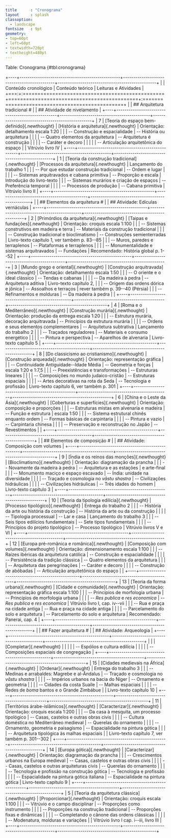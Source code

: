 ```yaml
---
title      : "Cronograma"
layout     : splash
classoption:
  - landscape
fontsize   : 9pt
geometry:
- top=60pt
- left=60pt
- textwidth=720pt
- textheight=480pt
---
```


Table: Cronograma {#tbl:cronograma}

+----+-------------------------------------------------+--------------------------------------------+------------------------------------------------+
|    | Conteúdo cronológico                            | Conteúdo teórico                           | Leituras e Atividades                          |
+===:+:================================================+============================================+:===============================================+
|    | ## Arquitetura tradicional #                    |                                            | ## Atividade de nivelamento                    |
+----+-------------------------------------------------+--------------------------------------------+------------------------------------------------+
|  7 | [Teoria do espaço bem-definido]{.newthought}    | [História e arquitetura]{.newthought}      | Orientação: detalhamento escala 1:20           |
|    | -- Construção e espacialidade                   | -- História ou arquitetura                 |                                                |
|    | -- Quatro elementos da arquitetura              | -- Arquitetura é construção                |                                                |
|    | -- Caráter e decoro                             |                                            |                                                |
|    | -- Articulação arquitetônica do espaço          |                                            | Vitrúvio livro IV                              |
+----+-------------------------------------------------+--------------------------------------------+------------------------------------------------+
|  1 | [Teoria da construção tradicional]{.newthought} | [Processos da arquitetura]{.newthought}    | Lançamento do trabalho 1                       |
|    | -- Por que estudar construção tradicional       | -- Ordem e lugar                           |                                                |
|    | -- Sistemas arquitravados e cabana primitiva    | -- Proporção e escala                      | Introdução do livro-texto                      |
|    | -- Sistemas murários e criação de espaços       | -- Preferência temporal                    |                                                |
|    | -- Processos de produção                        | -- Cabana primitiva                        | Vitrúvio livro II                              |
+----+-------------------------------------------------+--------------------------------------------+------------------------------------------------+
|    | ## Elementos da arquitetura #                   |                                            | ## Atividade: Edículas vernáculas              |
+----+-------------------------------------------------+--------------------------------------------+------------------------------------------------+
|  2 | [Primórdios da arquitetura]{.newthought}        | [Taipas e fundações]{.newthought}          | Orientação: croquis escala 1:100               |
|    | -- Sistemas construtivos em madeira e terra     | -- Materiais da construção tradicional     |                                                |
|    | -- Construção tradicional e bioclimatismo       | -- Construções semienterradas              | Livro-texto capítulo 1, ver também p. 83--85   |
|    | -- Muros, paredes e terraplenos                 | -- Plataformas e terraplenos               |                                                |
|    | -- Monumentalidade e sistemas arquitravados     | -- Fundações                               | Recomendado: História global p. 1--52          |
+----+-------------------------------------------------+--------------------------------------------+------------------------------------------------+
|  3 | [Mundo grego e oriental]{.newthought}           | [Construção arquitravada]{.newthought}     | Orientação: detalhamento escala 1:50           |
|    | -- O oriente e o ideal clássico                 | -- Tendas e cabanas                        |                                                |
|    | -- Da madeira à pedra                           | -- Arquitetura aditiva                     | Livro-texto capítulo 2,                        |
|    | -- Origem das ordens dórica e jônica            | -- Assoalhos e terraços                    | rever também p. 39--40 (Pérsia)                |
|    | -- Refinamentos e molduras                      | -- Da madeira à pedra                      |                                                |
+----+-------------------------------------------------+--------------------------------------------+------------------------------------------------+
|  4 | [Roma e o Mediterrâneo]{.newthought}            | [Construção murária]{.newthought}          | Orientação: produção da entrega escala 1:20    |
|    | -- Estrutura murária, decoração arquitravada    | -- Princípios da estrutura murária         |                                                |
|    | -- Ordens e seus elementos complementares       | -- Arquitetura subtrativa                  | Lançamento do trabalho 2                       |
|    | -- Traçados reguladores                         | -- Materiais e consumo energético          |                                                |
|    | -- Pintura e perspectiva                        | -- Aparelhos de alvenaria                  | Livro-texto capítulo 5                         |
+----+-------------------------------------------------+--------------------------------------------+------------------------------------------------+
|  8 | [Do classicismo ao cristianismo]{.newthought}   | [Construção arqueada]{.newthought}         | Orientação: representação gráfica              |
|    | -- Continuidade Antiguidade--Idade Média        | -- Geometria e forças                      | escala 1:20 e 1:7,5                            |
|    | -- Preexistências e transformações              | -- Estruturas lineares                     |                                                |
|    | -- Composições no mundo judaico-cristão         | -- Estruturas espaciais                    |                                                |
|    | -- Artes decorativas na rota da Seda            | -- Tecnologia e profissão                  | Livro-texto capítulo 6, ver também p. 301      |
+----+-------------------------------------------------+--------------------------------------------+------------------------------------------------+
|  6 | [China e o Leste da Ásia]{.newthought}          | [Coberturas e superfícies]{.newthought}    | Orientação: composição e proporções            |
|    | -- Estruturas mistas em alvenaria e madeira     | -- Função e estrutura                      | escala 1:50                                    |
|    | -- Sistema estrutural chinês enquanto ordem     | -- Formas básicas de carpintaria           |                                                |
|    | -- Pintura e vazio                              | -- Carpintaria chinesa                     |                                                |
|    | -- Preservação e reconstrução no Japão          | -- Revestimentos                           |                                                |
+----+-------------------------------------------------+--------------------------------------------+------------------------------------------------+
|    | ## Elementos de composição #                    |                                            | ## Atividade: Composição com volumes           |
+----+-------------------------------------------------+--------------------------------------------+------------------------------------------------+
|  9 | [Índia e os reinos das monções]{.newthought}    | [Bioclimatismo]{.newthought}               | Orientação: diagramação da prancha             |
|    | -- Novamente da madeira à pedra                 | -- Arquitetura e as estações               | e arte-final                                   |
|    | -- Monumento maciço e espaço escavado           | -- Índia: unidade na diversidade           |                                                |
|    | -- Traçado e cosmologia no *vāstu shastra*      | -- Civilizações hidráulicas                |                                                |
|    | -- Civilizações hidráulicas                     | -- Três idades do homem                    | Livro-texto capítulo 3                         |
+----+-------------------------------------------------+--------------------------------------------+------------------------------------------------+
| 10 | [Teoria da tipologia edilícia]{.newthought}     | [Processo tipológico]{.newthought}         | Entrega do trabalho 2                          |
|    | -- História da arte ou história da construção   | -- História da arte ou da construção       |                                                |
|    | -- Tipologia processual                         | -- Lar e casa                              | Lançamento do trabalho 3                       |
|    | -- Seis tipos edilícios fundamentais            | -- Sete tipos fundamentais                 |                                                |
|    | -- Princípios do projeto tipológico             | -- Processo tipológico                     | Vitrúvio livros V e VI                         |
+----+-------------------------------------------------+--------------------------------------------+------------------------------------------------+
| 12 | [Europa pré-românica e românica]{.newthought}   | [Composição com volumes]{.newthought}      | Orientação: dimensionamento escala 1:100       |
|    | -- Raízes ibéricas da arquitetura católica      | -- Construção e espacialidade              |                                                |
|    | -- Persistência da tradição clássica            | -- Quatro elementos da arquitetura         |                                                |
|    | -- Arquitetura das peregrinações                | -- Caráter e decoro                        |                                                |
|    | -- Construção de abóbadas                       | -- Articulação arquitetônica do espaço     |                                                |
+----+-------------------------------------------------+--------------------------------------------+------------------------------------------------+
| 13 | [Teoria da forma urbana]{.newthought}           | [Cidade e comunidade]{.newthought}         | Orientação: representação gráfica escala 1:100 |
|    | -- Princípios de morfologia urbana              | -- Princípios de morfologia urbana         |                                                |
|    | -- *Res publica* e *res economica*              | -- *Res publica* e *res economica*         | Vitrúvio livro I, cap. iv--vii                 |
|    | -- Rua e praça na cidade antiga                 | -- Rua e praça na cidade antiga            |                                                |
|    | -- Parcelamento do solo e arquitetura           | -- Parcelamento do solo e arquitetura      | Recomendado: Panerai, cap. 4                   |
+----+-------------------------------------------------+--------------------------------------------+------------------------------------------------+
|    | ## Fazer arquitetura #                          |                                            | ## Atividade: Arqueologia                      |
+----+-------------------------------------------------+--------------------------------------------+------------------------------------------------+
|    |                                                 | [Completar]{.newthought}                   |                                                |
|    |                                                 | -- Espólios e cultura edilícia             |                                                |
|    |                                                 | -- Composições espaciais de congregação    |
+----+-------------------------------------------------+--------------------------------------------+------------------------------------------------+
| 15 | [Cidades medievais na África]{.newthought}      | [Ordenar]{.newthought}                     | Entrega do trabalho 3                          |
|    | -- Medinas e arrabaldes: Magrebe e al-Ândalus   | -- Traçado e cosmologia no *vāstu shastra* |                                                |
|    | -- Impérios urbanos na bacia do Níger           | -- Ornamento e geometria                   |                                                |
|    | -- Cidades da costa Suaíle                      | -- Malhas espaciais                        |                                                |
|    | -- Redes de *boma* bantos e o Grande Zimbábue   |                                            | Livro-texto capítulo 10                        |
+----+-------------------------------------------------+--------------------------------------------+------------------------------------------------+
| 11 | [Territórios árabe-islâmicos]{.newthought}      | [Caracterizar]{.newthought}                | Orientação: croquis escala 1:200               |
|    | -- Da casa à mesquita, um processo tipológico   | -- Casas, castelos e outras obras civis    |                                                |
|    | -- Cultura doméstica no Mediterrâneo medieval   | -- Querelas do ornamento                   |                                                |
|    | -- Ornamento, geometria e paisagismo            | -- Espacialidade na pintura gótica         |                                                |
|    | -- Arquitetura tipológica às malhas espaciais   |                                            | Livro-texto capítulo 7, ver também p. 301--302 |
+----+-------------------------------------------------+--------------------------------------------+------------------------------------------------+
| 14 | [Europa gótica]{.newthought}                    | [Caracterizar]{.newthought}                | Orientação: diagramação da prancha             |
|    | -- Crescimentos urbanos na Europa medieval      | -- Casas, castelos e outras obras civis    |                                                |
|    | -- Casas, castelos e outras arquiteturas civis  | -- Querelas do ornamento                   |                                                |
|    | -- Tecnologia e profissão na construção gótica  | -- Tecnologia e profissão                  |                                                |
|    | -- Espacialidade na pintura gótica italiana     | -- Espacialidade na pintura gótica         | Livro-texto capítulo 9                         |
+----+-------------------------------------------------+--------------------------------------------+------------------------------------------------+
|  5 | [Teoria da arquitetura clássica]{.newthought}   | [Proporcionar]{.newthought}                | Orientação: croquis escala 1:100               |
|    | -- Vitrúvio e o campo disciplinar               | -- Proporções como instrumento             |                                                |
|    | -- Proporções na construção tradicional         | -- Proporções fixas e dinâmicas            |                                                |
|    | -- Completando o cânone das ordens clássicas    |                                            |                                                |
|    | -- Modenatura, molduras e variações             |                                            | Vitrúvio livro I cap. i--iii, livro III        |
+----+-------------------------------------------------+--------------------------------------------+------------------------------------------------+

